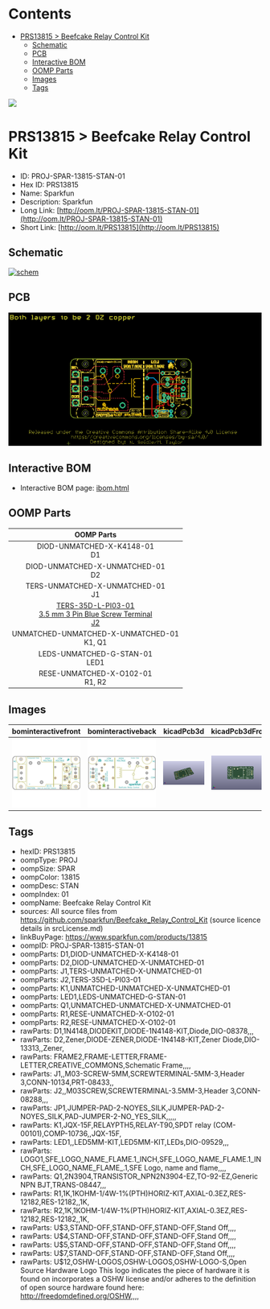 



Contents
========

* [PRS13815 > Beefcake Relay Control Kit](#prs13815--beefcake-relay-control-kit)
	* [Schematic](#schematic)
	* [PCB](#pcb)
	* [Interactive BOM](#interactive-bom)
	* [OOMP Parts](#oomp-parts)
	* [Images](#images)
	* [Tags](#tags)
  
![][im]
# PRS13815 > Beefcake Relay Control Kit

- ID: PROJ-SPAR-13815-STAN-01
- Hex ID: PRS13815
- Name: Sparkfun
- Description: Sparkfun
- Long Link: [http://oom.lt/PROJ-SPAR-13815-STAN-01](http://oom.lt/PROJ-SPAR-13815-STAN-01)
- Short Link: [http://oom.lt/PRS13815](http://oom.lt/PRS13815)

## Schematic
  
[![schem](eagleSchemImage.png)](eagleSchemImage.png)
## PCB
  
[![pcb](eagleImage.png)](eagleImage.png)
## Interactive BOM

- Interactive BOM page: [ibom.html](https://htmlpreview.github.io/?https://github.com/oomlout/oomlout_OOMP_projects/blob/main/PROJ-SPAR-13815-STAN-01/kicad/bom/ibom.html)

## OOMP Parts
  

|OOMP Parts|
| :---: |
|DIOD-UNMATCHED-X-K4148-01<BR>D1|
|DIOD-UNMATCHED-X-UNMATCHED-01<BR>D2|
|TERS-UNMATCHED-X-UNMATCHED-01<BR>J1|
|[TERS-35D-L-PI03-01<br> 3.5 mm 3 Pin Blue Screw Terminal<br> J2](https://github.com/oomlout/oomlout_OOMP_parts/tree/main/TERS-35D-L-PI03-01/)|
|UNMATCHED-UNMATCHED-X-UNMATCHED-01<BR>K1, Q1|
|LEDS-UNMATCHED-G-STAN-01<BR>LED1|
|RESE-UNMATCHED-X-O102-01<BR>R1, R2|

## Images
  
  

|bominteractivefront|bominteractiveback|kicadPcb3d|kicadPcb3dFront|kicadPcb3dBack|eagleImage|eagleSchemImage|
| :---: | :---: | :---: | :---: | :---: | :---: | :---: |
|[![bominteractivefront](bomFront_140.png)](bomFront.png)|[![bominteractiveback](bomBack_140.png)](bomBack.png)|[![kicadPcb3d](kicadPcb3d_140.png)](kicadPcb3d.png)|[![kicadPcb3dFront](kicadPcb3dFront_140.png)](kicadPcb3dFront.png)|[![kicadPcb3dBack](kicadPcb3dBack_140.png)](kicadPcb3dBack.png)|[![eagleImage](eagleImage_140.png)](eagleImage.png)|[![eagleSchemImage](eagleSchemImage_140.png)](eagleSchemImage.png)|

## Tags

- hexID: PRS13815
- oompType: PROJ
- oompSize: SPAR
- oompColor: 13815
- oompDesc: STAN
- oompIndex: 01
- oompName: Beefcake Relay Control Kit
- sources: All source files from https://github.com/sparkfun/Beefcake_Relay_Control_Kit (source licence details in srcLicense.md)
- linkBuyPage: https://www.sparkfun.com/products/13815
- oompID: PROJ-SPAR-13815-STAN-01
- oompParts: D1,DIOD-UNMATCHED-X-K4148-01
- oompParts: D2,DIOD-UNMATCHED-X-UNMATCHED-01
- oompParts: J1,TERS-UNMATCHED-X-UNMATCHED-01
- oompParts: J2,TERS-35D-L-PI03-01
- oompParts: K1,UNMATCHED-UNMATCHED-X-UNMATCHED-01
- oompParts: LED1,LEDS-UNMATCHED-G-STAN-01
- oompParts: Q1,UNMATCHED-UNMATCHED-X-UNMATCHED-01
- oompParts: R1,RESE-UNMATCHED-X-O102-01
- oompParts: R2,RESE-UNMATCHED-X-O102-01
- rawParts: D1,1N4148,DIODEKIT,DIODE-1N4148-KIT,Diode,DIO-08378,,,
- rawParts: D2,Zener,DIODE-ZENER,DIODE-1N4148-KIT,Zener Diode,DIO-13313,,Zener,
- rawParts: FRAME2,FRAME-LETTER,FRAME-LETTER,CREATIVE_COMMONS,Schematic Frame,,,,
- rawParts: J1,,M03-SCREW-5MM,SCREWTERMINAL-5MM-3,Header 3,CONN-10134,PRT-08433,,
- rawParts: J2,,M03SCREW,SCREWTERMINAL-3.5MM-3,Header 3,CONN-08288,,,
- rawParts: JP1,JUMPER-PAD-2-NOYES_SILK,JUMPER-PAD-2-NOYES_SILK,PAD-JUMPER-2-NO_YES_SILK,,,,,
- rawParts: K1,JQX-15F,RELAYPTH5,RELAY-T90,SPDT relay (COM-00101),COMP-10736,,JQX-15F,
- rawParts: LED1,,LED5MM-KIT,LED5MM-KIT,LEDs,DIO-09529,,,
- rawParts: LOGO1,SFE_LOGO_NAME_FLAME.1_INCH,SFE_LOGO_NAME_FLAME.1_INCH,SFE_LOGO_NAME_FLAME_.1,SFE Logo, name and flame,,,,
- rawParts: Q1,2N3904,TRANSISTOR_NPN2N3904-EZ,TO-92-EZ,Generic NPN BJT,TRANS-08447,,,
- rawParts: R1,1K,1KOHM-1/4W-1%(PTH)HORIZ-KIT,AXIAL-0.3EZ,RES-12182,RES-12182,,1K,
- rawParts: R2,1K,1KOHM-1/4W-1%(PTH)HORIZ-KIT,AXIAL-0.3EZ,RES-12182,RES-12182,,1K,
- rawParts: U$3,STAND-OFF,STAND-OFF,STAND-OFF,Stand Off,,,,
- rawParts: U$4,STAND-OFF,STAND-OFF,STAND-OFF,Stand Off,,,,
- rawParts: U$5,STAND-OFF,STAND-OFF,STAND-OFF,Stand Off,,,,
- rawParts: U$7,STAND-OFF,STAND-OFF,STAND-OFF,Stand Off,,,,
- rawParts: U$12,OSHW-LOGOS,OSHW-LOGOS,OSHW-LOGO-S,Open Source Hardware Logo This logo indicates the piece of hardware it is found on incorporates a OSHW license and/or adheres to the definition of open source hardware found here: http://freedomdefined.org/OSHW,,,,



[im]: kicadPcb3d_450.png
